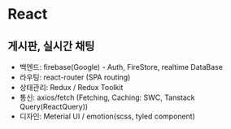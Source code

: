 # React
## 게시판, 실시간 채팅
- 백엔드: firebase(Google) - Auth, FireStore, realtime DataBase
- 라우팅: react-router (SPA routing)
- 상태관리: Redux / Redux Toolkit
- 통신: axios/fetch (Fetching, Caching: SWC, Tanstack Query(ReactQuery))
- 디자인: Meterial UI / emotion(scss, tyled component)
